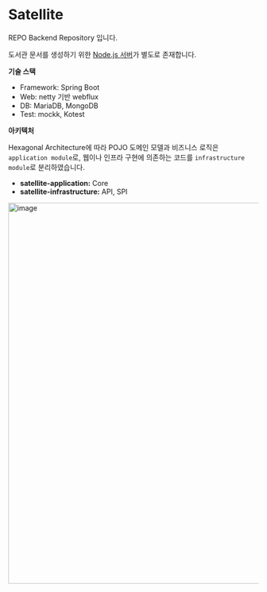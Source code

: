 # Satellite

REPO Backend Repository 입니다.

도서관 문서를 생성하기 위한 [Node.js 서버](https://github.com/EntryDSM/Barnacle)가 별도로 존재합니다.

**기술 스택**

- Framework: Spring Boot
- Web: netty 기반 webflux
- DB: MariaDB, MongoDB
- Test: mockk, Kotest

**아키텍처**

Hexagonal Architecture에 따라 POJO 도메인 모델과 비즈니스 로직은 `application module`로, 웹이나 인프라 구현에 의존하는 코드를 `infrastructure module`로 분리하였습니다.

- **satellite-application:** Core
- **satellite-infrastructure:** API, SPI

<img width="767" alt="image" src="https://github.com/EntryDSM/Satellite/assets/81006587/dfe6aa83-644b-473a-8374-570172aac25b">
